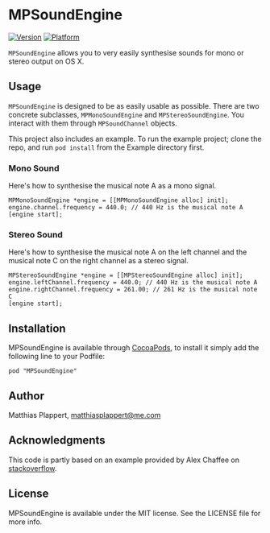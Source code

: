 # MPSoundEngine
[![Version](http://cocoapod-badges.herokuapp.com/v/MPSoundEngine/badge.png)](http://cocoadocs.org/docsets/MPSoundEngine)
[![Platform](http://cocoapod-badges.herokuapp.com/p/MPSoundEngine/badge.png)](http://cocoadocs.org/docsets/MPSoundEngine)

`MPSoundEngine` allows you to very easily synthesise sounds for mono or stereo output on OS X.

## Usage
`MPSoundEngine` is designed to be as easily usable as possible. There are two concrete subclasses,
`MPMonoSoundEngine` and `MPStereoSoundEngine`. You interact with them through `MPSoundChannel` objects.

This project also includes an example. To run the example project; clone the repo, and run `pod install` from the Example directory first.

### Mono Sound
Here's how to synthesise the musical note A as a mono signal.

    MPMonoSoundEngine *engine = [[MPMonoSoundEngine alloc] init];
    engine.channel.frequency = 440.0; // 440 Hz is the musical note A
    [engine start];

### Stereo Sound
Here's how to synthesise the musical note A on the left channel and the musical note C on the right channel as a stereo signal.

    MPStereoSoundEngine *engine = [[MPStereoSoundEngine alloc] init];
    engine.leftChannel.frequency = 440.0; // 440 Hz is the musical note A
    engine.rightChannel.frequency = 261.00; // 261 Hz is the musical note C
    [engine start];

## Installation
MPSoundEngine is available through [CocoaPods](http://cocoapods.org), to install
it simply add the following line to your Podfile:

    pod "MPSoundEngine"

## Author
Matthias Plappert, matthiasplappert@me.com

## Acknowledgments
This code is partly based on an example provided by Alex Chaffee on [stackoverflow](http://stackoverflow.com/questions/2067267/where-to-start-with-audio-synthesis-on-iphone/2067987#2067987).

## License
MPSoundEngine is available under the MIT license. See the LICENSE file for more info.
